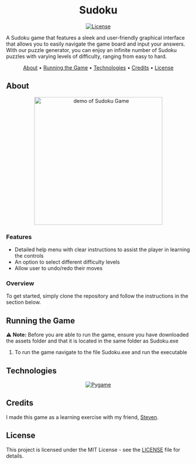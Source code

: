 <div align="center">

# Sudoku

[![License][license.io]][license-url]

<p align="left">
A Sudoku game that features a sleek and user-friendly graphical interface that allows you to easily navigate the game board and input your answers. With our puzzle generator, you can enjoy an infinite number of Sudoku puzzles with varying levels of difficulty, ranging from easy to hard.
</p>

[About](#about) •
[Running the Game](#running-the-game) •
[Technologies](#technologies) •
[Credits](#credits) •
[License](#license)

</div>

## About

<div align="center">

<img height=350 alt="demo of Sudoku Game" src="https://raw.githubusercontent.com/rparin/Sudoku/main/preview/Demo.gif">

</div>

### Features

- Detailed help menu with clear instructions to assist the player in learning the controls
- An option to select different difficulty levels
- Allow user to undo/redo their moves

### Overview

To get started, simply clone the repository and follow the instructions in the section below.

## Running the Game

⚠️ **Note:** Before you are able to run the game, ensure you have downloaded the assets folder and that it is located in the same folder as Sudoku.exe

1. To run the game navigate to the file Sudoku.exe and run the executable

## Technologies

<div align="center">

[![Pygame][pygame.io]][pygame-url]

</div>

## Credits

I made this game as a learning exercise with my friend, [Steven][steven-url].

## License

This project is licensed under the MIT License - see the [LICENSE][git-license-url] file for details.

<!-- MARKDOWN LINKS & IMAGES -->

[license.io]: https://img.shields.io/badge/license-MIT-blue.svg
[license-url]: https://opensource.org/licenses/MIT
[git-license-url]: https://github.com/rparin/Sudoku/blob/main/LICENSE
[pygame.io]: https://img.shields.io/badge/Pygame-yellow?style=for-the-badge
[pygame-url]: https://www.pygame.org/
[steven-url]: https://github.com/StevenScu
